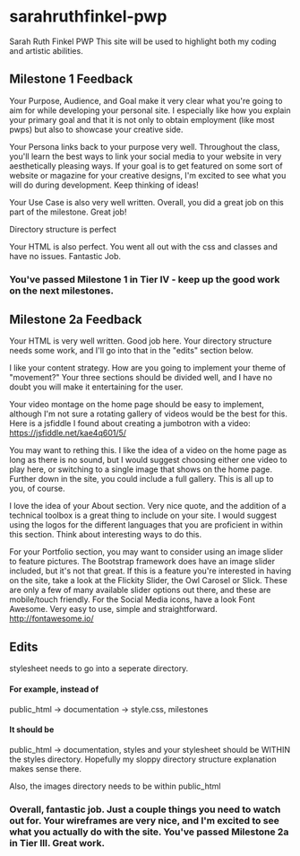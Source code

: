 # sarahruthfinkel-pwp
Sarah Ruth Finkel PWP
This site will be used to highlight both my coding and artistic abilities. 



## Milestone 1 Feedback
Your Purpose, Audience, and Goal make it very clear what you're going to aim for while developing your personal site. I especially like how you explain your primary goal and that it is not only to obtain employment (like most pwps) but also to showcase your creative side.

Your Persona links back to your purpose very well. Throughout the class, you'll learn the best ways to link your social media to your website in very aesthetically pleasing ways. If your goal is to get featured on some sort of website or magazine for your creative designs, I'm excited to see what you will do during development. Keep thinking of ideas! 

Your Use Case is also very well written. Overall, you did a great job on this part of the milestone. Great job!

Directory structure is perfect

Your HTML is also perfect. You went all out with the css and classes and have no issues. Fantastic Job.

### You've passed Milestone 1 in Tier IV - keep up the good work on the next milestones.


## Milestone 2a Feedback
Your HTML is very well written. Good job here. Your directory structure needs some work, and I'll go into that in the "edits" section below.

I like your content strategy. How are you going to implement your theme of "movement?" Your three sections should be divided well, and I have no doubt you will make it entertaining for the user.

Your video montage on the home page should be easy to implement, although I'm not sure a rotating gallery of videos would be the best for this. Here is a jsfiddle I found about creating a jumbotron with a video: https://jsfiddle.net/kae4q601/5/

You may want to rething this. I like the idea of a video on the home page as long as there is no sound, but I would suggest choosing either one video to play here, or switching to a single image that shows on the home page. Further down in the site, you could include a full gallery. This is all up to you, of course.

I love the idea of your About section. Very nice quote, and the addition of a technical toolbox is a great thing to include on your site. I would suggest using the logos for the different languages that you are proficient in within this section. Think about interesting ways to do this.

For your Portfolio section, you may want to consider using an image slider to feature pictures. The Bootstrap framework does have an image slider included, but it's not that great. If this is a feature you're interested in having on the site, take a look at the Flickity Slider, the Owl Carosel or Slick. These are only a few of many available slider options out there, and these are mobile/touch friendly. For the Social Media icons, have a look Font Awesome. Very easy to use, simple and straightforward. http://fontawesome.io/


## Edits
stylesheet needs to go into a seperate directory.
#### For example, instead of 
public_html -> documentation -> style.css, milestones
#### It should be 
public_html -> documentation, styles
and your stylesheet should be WITHIN the styles directory. Hopefully my sloppy directory structure explanation makes sense there.

Also, the images directory needs to be within public_html


### Overall, fantastic job. Just a couple things you need to watch out for. Your wireframes are very nice, and I'm excited to see what you actually do with the site. You've passed Milestone 2a in Tier III. Great work.
